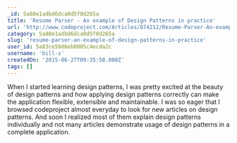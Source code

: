 ```yaml
---
_id: 5a88e1adbd6dca0d5f0d265a
title: 'Resume Parser - An example of Design Patterns in practice'
url: 'http://www.codeproject.com/Articles/874212/Resume-Parser-An-example-of-Design-Patterns-in-pra'
category: 5a88e1adbd6dca0d5f0d265a
slug: 'resume-parser-an-example-of-design-patterns-in-practice'
user_id: 5a83ce59d6eb0005c4ecda2c
username: 'bill-s'
createdOn: '2015-06-27T09:35:58.000Z'
tags: []
---
```


When I started learning design patterns, I was pretty excited at the beauty of design patterns and how applying design patterns correctly can make the application flexible, extensible and maintainable. I was so eager that I browsed codeproject almost everyday to look for new articles on design patterns. And soon I realized most of them explain design patterns individually and not many articles demonstrate usage of design patterns in a complete application.
